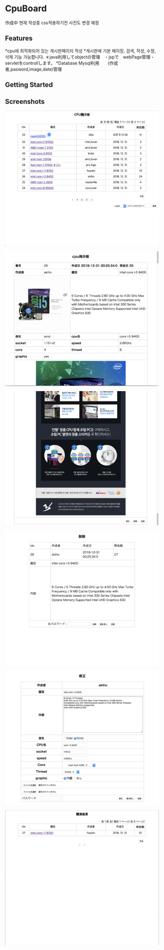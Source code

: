 # CpuBoard
作成中 현재 작성중 css적용하기전 사진도 변경 예정
## Features
*cpu에 최적화되어 있는 게시판페이지 작성
*게시판에 기본 페이징, 검색, 작성, 수정, 삭제 기능 가능합니다.
＊java利用してobjectの管理　・jspで　webPage管理・servletをcontrollします。
*Database Mysql利用　　(作成者,pasword,image,date)管理


## Getting Started


## Screenshots

![test](https://github.com/songgisung/CpuBoard/blob/master/pic/list.png)

![test](https://github.com/songgisung/CpuBoard/blob/master/pic/datail1.png)

![test](https://github.com/songgisung/CpuBoard/blob/master/pic/detail2.png)

![test](https://github.com/songgisung/CpuBoard/blob/master/pic/delete.png)

![test](https://github.com/songgisung/CpuBoard/blob/master/pic/update.png)

![test](https://github.com/songgisung/CpuBoard/blob/master/pic/search.png)
